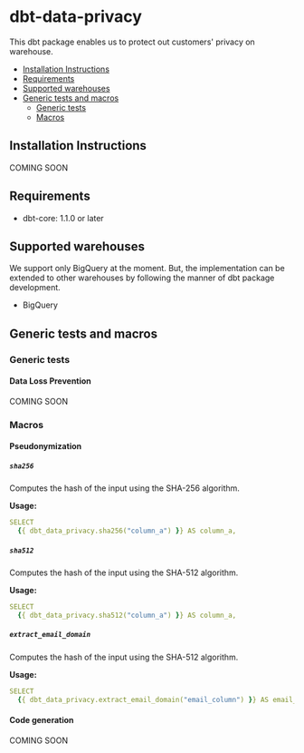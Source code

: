# dbt-data-privacy
This dbt package enables us to protect out customers' privacy on warehouse.

<!-- START doctoc generated TOC please keep comment here to allow auto update -->
<!-- DON'T EDIT THIS SECTION, INSTEAD RE-RUN doctoc TO UPDATE -->

- [Installation Instructions](#installation-instructions)
- [Requirements](#requirements)
- [Supported warehouses](#supported-warehouses)
- [Generic tests and macros](#generic-tests-and-macros)
  - [Generic tests](#generic-tests)
  - [Macros](#macros)

<!-- END doctoc generated TOC please keep comment here to allow auto update -->

## Installation Instructions
COMING SOON

## Requirements
- dbt-core: 1.1.0 or later

## Supported warehouses
We support only BigQuery at the moment.
But, the implementation can be extended to other warehouses by following the manner of dbt package development.

- BigQuery

## Generic tests and macros

### Generic tests

#### Data Loss Prevention
COMING SOON

### Macros

#### Pseudonymization

##### `sha256`
Computes the hash of the input using the SHA-256 algorithm. 

**Usage:**
```yaml
SELECT
  {{ dbt_data_privacy.sha256("column_a") }} AS column_a,
```

##### `sha512`
Computes the hash of the input using the SHA-512 algorithm. 

**Usage:**
```yaml
SELECT
  {{ dbt_data_privacy.sha512("column_a") }} AS column_a,
```

##### `extract_email_domain`
Computes the hash of the input using the SHA-512 algorithm.

**Usage:**
```yaml
SELECT
  {{ dbt_data_privacy.extract_email_domain("email_column") }} AS email_column,
```

#### Code generation
COMING SOON
